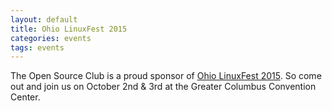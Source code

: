 ```yaml
---
layout: default
title: Ohio LinuxFest 2015
categories: events
tags: events
---
```


The Open Source Club is a proud sponsor of [Ohio LinuxFest 2015](https://ohiolinux.org/). So come out and join us on October 2nd & 3rd at the Greater Columbus Convention Center.
